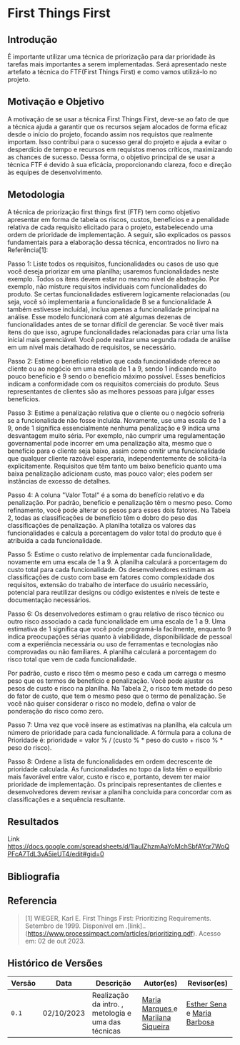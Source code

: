 # First Things First

## Introdução
É importante utilizar uma técnica de priorização para dar prioridade às tarefas mais importantes a serem implementadas. Será apresentado neste artefato a técnica do FTF(First Things First) e como vamos utilizá-lo no projeto.

## Motivação e Objetivo

A motivação de se usar a técnica First Things First, deve-se ao fato de que a técnica ajuda a garantir que os recursos sejam alocados de forma eficaz desde o início do projeto, focando assim nos requistos que realmente importam. Isso contribui para o sucesso geral do projeto e ajuda a evitar o desperdício de tempo e recursos em requistos menos críticos, maximizando as chances de sucesso. Dessa forma, o objetivo principal de se usar a técnica FTF é devido à sua eficácia, proporcionando clareza, foco e direção às equipes de desenvolvimento.

## Metodologia

A técnica de priorização first things first (FTF) tem como objetivo apresentar em forma de tabela os riscos, custos, benefícios e a penalidade relativa de cada requisito elicitado para o projeto, estabelecendo uma ordem de prioridade de implementação. A seguir, são explicados os passos fundamentais para a elaboração dessa técnica, encontrados no livro na Referência[1]:

Passo 1: Liste todos os requisitos, funcionalidades ou casos de uso que você deseja priorizar em uma planilha; usaremos funcionalidades neste exemplo. Todos os itens devem estar no mesmo nível de abstração. Por exemplo, não misture requisitos individuais com funcionalidades do produto. Se certas funcionalidades estiverem logicamente relacionadas (ou seja, você só implementaria a funcionalidade B se a funcionalidade A também estivesse incluída), inclua apenas a funcionalidade principal na análise. Esse modelo funcionará com até algumas dezenas de funcionalidades antes de se tornar difícil de gerenciar. Se você tiver mais itens do que isso, agrupe funcionalidades relacionadas para criar uma lista inicial mais gerenciável. Você pode realizar uma segunda rodada de análise em um nível mais detalhado de requisitos, se necessário.

Passo 2: Estime o benefício relativo que cada funcionalidade oferece ao cliente ou ao negócio em uma escala de 1 a 9, sendo 1 indicando muito pouco benefício e 9 sendo o benefício máximo possível. Esses benefícios indicam a conformidade com os requisitos comerciais do produto. Seus representantes de clientes são as melhores pessoas para julgar esses benefícios.

Passo 3: Estime a penalização relativa que o cliente ou o negócio sofreria se a funcionalidade não fosse incluída. Novamente, use uma escala de 1 a 9, onde 1 significa essencialmente nenhuma penalização e 9 indica uma desvantagem muito séria. Por exemplo, não cumprir uma regulamentação governamental pode incorrer em uma penalização alta, mesmo que o benefício para o cliente seja baixo, assim como omitir uma funcionalidade que qualquer cliente razoável esperaria, independentemente de solicitá-la explicitamente. Requisitos que têm tanto um baixo benefício quanto uma baixa penalização adicionam custo, mas pouco valor; eles podem ser instâncias de excesso de detalhes.

Passo 4: A coluna "Valor Total" é a soma do benefício relativo e da penalização. Por padrão, benefício e penalização têm o mesmo peso. Como refinamento, você pode alterar os pesos para esses dois fatores. Na Tabela 2, todas as classificações de benefício têm o dobro do peso das classificações de penalização. A planilha totaliza os valores das funcionalidades e calcula a porcentagem do valor total do produto que é atribuída a cada funcionalidade.

Passo 5: Estime o custo relativo de implementar cada funcionalidade, novamente em uma escala de 1 a 9. A planilha calculará a porcentagem do custo total para cada funcionalidade. Os desenvolvedores estimam as classificações de custo com base em fatores como complexidade dos requisitos, extensão do trabalho de interface do usuário necessário, potencial para reutilizar designs ou código existentes e níveis de teste e documentação necessários.

Passo 6: Os desenvolvedores estimam o grau relativo de risco técnico ou outro risco associado a cada funcionalidade em uma escala de 1 a 9. Uma estimativa de 1 significa que você pode programá-la facilmente, enquanto 9 indica preocupações sérias quanto à viabilidade, disponibilidade de pessoal com a experiência necessária ou uso de ferramentas e tecnologias não comprovadas ou não familiares. A planilha calculará a porcentagem do risco total que vem de cada funcionalidade.

Por padrão, custo e risco têm o mesmo peso e cada um carrega o mesmo peso que os termos de benefício e penalização. Você pode ajustar os pesos de custo e risco na planilha. Na Tabela 2, o risco tem metade do peso do fator de custo, que tem o mesmo peso que o termo de penalização. Se você não quiser considerar o risco no modelo, defina o valor de ponderação do risco como zero.

Passo 7: Uma vez que você insere as estimativas na planilha, ela calcula um número de prioridade para cada funcionalidade. A fórmula para a coluna de Prioridade é: prioridade = valor % / (custo % * peso do custo + risco % * peso do risco).

Passo 8: Ordene a lista de funcionalidades em ordem decrescente de prioridade calculada. As funcionalidades no topo da lista têm o equilíbrio mais favorável entre valor, custo e risco e, portanto, devem ter maior prioridade de implementação. Os principais representantes de clientes e desenvolvedores devem revisar a planilha concluída para concordar com as classificações e a sequência resultante.

## Resultados 

Link https://docs.google.com/spreadsheets/d/1IaulZhzmAaYoMchSbfAYqr7WoQPFcA7TdL3vA5ieUT4/edit#gid=0


## Bibliografia

>
> 

## Referencia


> [1] WIEGER, Karl E. First Things First: Prioritizing Requirements. Setembro de 1999. Disponível em .[link]..(https://www.processimpact.com/articles/prioritizing.pdf). Acesso em: 02 de out 2023.

> 

## Histórico de Versões

| Versão |     Data    | Descrição   | Autor(es) | Revisor(es) |
| ------ | ----------- | ----------- | --------- | ----------- |
| `0.1`  | 02/10/2023  | Realização da intro. , metologia e uma das técnicas  | [Maria Marques ](https://github.com/EduardaSMarques) e [Mariiana Siqueira](https://github.com/Maryyscreuza) | [Esther Sena](https://github.com/esmsena) e [Maria Barbosa](https://github.com/Madu01) |
